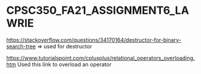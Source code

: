 # CPSC350_FA21_ASSIGNMENT6_LAWRIE

https://stackoverflow.com/questions/34170164/destructor-for-binary-search-tree => used for destructor

https://www.tutorialspoint.com/cplusplus/relational_operators_overloading.htm Used this link to overload an operator
